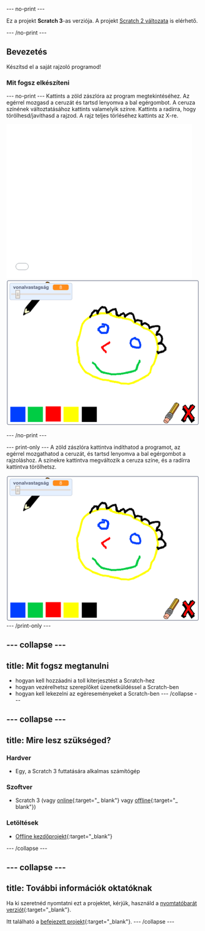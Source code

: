--- no-print ---

Ez a projekt **Scratch 3**-as verziója. A projekt [Scratch 2 változata](https://projects.raspberrypi.org/hu-HU/projects/paint-box-scratch2) is elérhető.

--- /no-print ---

## Bevezetés

Készítsd el a saját rajzoló programod!

### Mit fogsz elkészíteni

--- no-print --- Kattints a zöld zászlóra az program megtekintéséhez. Az egérrel mozgasd a ceruzát és tartsd lenyomva a bal egérgombot. A ceruza színének változtatásához kattints valamelyik színre. Kattints a radírra, hogy törölhesd/javíthasd a rajzod. A rajz teljes törléséhez kattints az X-re.

<div class="scratch-preview">
  <iframe allowtransparency="true" width="485" height="402" src="//scratch.mit.edu/projects/embed/329443797/?autostart=false" frameborder="0" scrolling="no"></iframe>
  <img src="images/showcase.png">
</div>

--- /no-print ---

--- print-only --- A zöld zászlóra kattintva indíthatod a programot, az egérrel mozgathatod a ceruzát, és tartsd lenyomva a bal egérgombot a rajzoláshoz. A színekre kattintva megváltozik a ceruza színe, és a radírra kattintva törölhetsz.

![bemutató](images/showcase.png) --- /print-only ---

--- collapse ---
---
title: Mit fogsz megtanulni
---

+ hogyan kell hozzáadni a toll kiterjesztést a Scratch-hez
+ hogyan vezérelhetsz szereplőket üzenetküldéssel a Scratch-ben
+ hogyan kell lekezelni az egéreseményeket a Scratch-ben --- /collapse ---

--- collapse ---
---
title: Mire lesz szükséged?
---

### Hardver

+ Egy, a Scratch 3 futtatására alkalmas számítógép

### Szoftver

+ Scratch 3 (vagy [online](http://rpf.io/scratchon){:target="_ blank"} vagy [offline](http://rpf.io/scratchoff){:target="_ blank"})

### Letöltések

+ [Offline kezdőprojekt](http://rpf.io/p/hu-HU/paint-box-go){:target="_blank"}

--- /collapse ---

--- collapse ---
---
title: További információk oktatóknak
---

Ha ki szeretnéd nyomtatni ezt a projektet, kérjük, használd a [nyomtatóbarát verziót](https://projects.raspberrypi.org/hu-HU/projects/paint-box/print){:target="_blank"}.

Itt található a [befejezett projekt](http://rpf.io/p/hu-HU/paint-box-get){:target="_blank"}. --- /collapse ---

